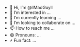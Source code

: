- 👋 Hi, I’m @llMadGuyll
- 👀 I’m interested in ...
- 🌱 I’m currently learning ...
- 💞️ I’m looking to collaborate on ...
- 📫 How to reach me ...
- 😄 Pronouns: ...
- ⚡ Fun fact: ...

<!---
llMadGuyll/llMadGuyll is a ✨ special ✨ repository because its `README.md` (this file) appears on your GitHub profile.
You can click the Preview link to take a look at your changes.
--->

